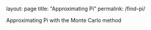 layout: page
title: "Approximating Pi"
permalink: /find-pi/

Approximating Pi with the Monte Carlo method
